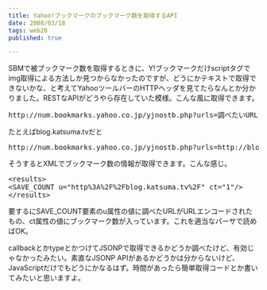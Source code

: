 ```yaml
---
title: Yahoo!ブックマークのブックマーク数を取得するAPI
date: 2008/03/18
tags: web20
published: true

---
```


<p>SBMで被ブックマーク数を取得するときに、Y!ブックマークだけscriptタグでimg取得による方法しか見つからなかったのですが、どうにかテキストで取得できないかな、と考えてYahooツールバーのHTTPヘッダを見てたらなんとか分かりました。RESTなAPIがどうやら存在していた模様。こんな風に取得できます。</p>

<p><pre>http://num.bookmarks.yahoo.co.jp/yjnostb.php?urls=調べたいURL</pre></p>

<p>たとえばblog.katsuma.tvだと</p>

<p><pre>http://num.bookmarks.yahoo.co.jp/yjnostb.php?urls=http://blog.katsuma.tv/</pre></p>

<p>そうするとXMLでブックマーク数の情報が取得できます。こんな感じ。</p>

<p><pre>
&lt;results&gt;
&lt;SAVE_COUNT u="http%3A%2F%2Fblog.katsuma.tv%2F" ct="1"/&gt;
&lt;/results&gt;
</pre></p>

<p>要するにSAVE_COUNT要素のu属性の値に調べたURLがURLエンコードされたもの、ct属性の値にブックマーク数が入っています。これを適当なパーサで読めばOK。</p>

<p>callbackとかtypeとかつけてJSONPで取得できるかどうか調べたけど、有効じゃなかったみたい。素直なJSONP APIがあるかどうかは分からないけど、JavaScriptだけでもどうにかなるはず。時間があったら簡単取得コードとか書いてみたいと思いますよ。</p>


